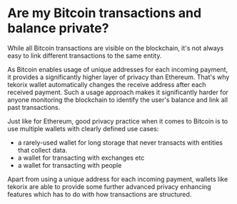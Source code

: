 # Are my Bitcoin transactions and balance private?

While all Bitcoin transactions are visible on the blockchain, it's not always easy to link different transactions to the same entity.

As Bitcoin enables usage of unique addresses for each incoming payment, it provides a significantly higher layer of privacy than Ethereum. That's why tekorix wallet automatically changes the receive address after each received payment. Such a usage approach makes it significantly harder for anyone monitoring the blockchain to identify the user's balance and link all past transactions.

Just like for Ethereum, good privacy practice when it comes to Bitcoin is to use multiple wallets with clearly defined use cases:

- a rarely-used wallet for long storage that never transacts with entities that collect data.
- a wallet for transacting with exchanges etc
- a wallet for transacting with people

Apart from using a unique address for each incoming payment, wallets like tekorix are able to provide some further advanced privacy enhancing features which has to do with how transactions are structured.

